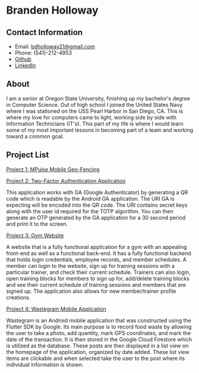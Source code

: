# Branden Holloway

## Contact Information
   - Email: bdholloway21@gmail.com
   - Phone: (541)-212-4953
   - [Github](https://github.com/bdholloway)
   - [LinkedIn](https://www.linkedin.com/in/branden-holloway-28a979119/)


## About
   I am a senior at Oregon State University, finishing up my bachelor's degree in Computer Science. Out of high school
   I joined the United States Navy where I was stationed on the USS Pearl Harbor in San Diego, CA. This is where my love 
   for computers came to light, working side by side with Information Technicians (IT's). This part of my life is where I would
   learn some of my most important lessons in becoming part of a team and working toward a common goal.

## Project List
   [Project 1: MPulse Mobile Geo-Fencing](https://github.com/bdholloway/CS461/tree/master/Test/testflutter)

   [Project 2: Two-Factor Authentication  Application](https://github.com/bdholloway/CS370) 
   
   This application works with GA (Google Authenticator) by generating a QR code which is readable
   by the Android GA application. The URI GA is expecting will be encoded into the QR code. The URI
   contains secret keys along with the user id required for the TOTP algorithm. You can then generate
   an OTP generated by the GA application for a 30 second period and print it to the screen.  


   [Project 3: Gym Website](https://github.com/bdholloway/CS340Project)
   
   A website that is a fully functional application for a gym with an appealing front-end as well as a functional 
   back-end. It has a fully functional backend that holds login credentials, employee records, and member schedules. 
   A member can login to the website, sign up for training sessions with a particular trainer, and check their 
   current schedule. Trainers can also login, open training blocks for members to sign up for, add/delete 
   training blocks and see their current schedule of training sessions and members that are signed up. The application
   also allows for new member/trainer profile creations. 


   [Project 4: Wastegram Mobile Application](https://github.com/bdholloway/CS492)
   
   Wastegram is an Android mobile application that was constructed using the Flutter SDK by Google. Its main purpose
   is to record food waste by allowing the user to take a photo, add quantity, mark GPS coordinates, and mark the date
   of the transaction. It is then stored in the Google Cloud Firestore which is utilized as the database. These posts
   are then displayed in a list view on the homepage of the application, organized by date added. These list view items
   are clickable and when selected take the user to the post where its individual information is shown. 
